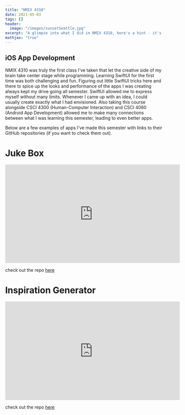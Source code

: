 ```yaml
---
title: "NMIX 4310"
date: 2021-05-03
tags: []
header: 
  image: "/images/sunsetSeattle.jpg"
excerpt: "A glimpse into what I did in NMIX 4310, here's a hint - it's iOS app development!"
mathjax: "true"
---
```

## iOS App Development

NMIX 4310 was truly the first class I've taken that let the creative side of my brain take center stage while programming. Learning SwiftUI for the first time was both challenging and fun. Figuring out little SwiftUI tricks here and there to spice up the looks and performance of the apps I was creating always kept my drive going all semester. SwiftUI allowed me to express myself without many limits. Whenever I came up with an idea, I could usually create exactly what I had envisioned. Also taking this course alongside CSCI 4300 (Human-Computer Interaction) and CSCI 4060 (Android App Development) allowed me to make many connections between what I was learning this semester, leading to even better apps. 

Below are a few examples of apps I've made this semester with links to their GitHub repositories (if you want to check them out). 

# Juke Box

<iframe src="https://www.youtube.com/embed/IZ0Shry2huw" width="560" height="315" frameborder="0" allowfullscreen="true"> </iframe>


check out the repo [here](https://github.com/andreasmarsh/Juke-Box-iOS-app)


# Inspiration Generator

<iframe src="https://www.youtube.com/embed/9sGnO7uEfN0" width="560" height="315" frameborder="0" allowfullscreen="true"> </iframe>


check out the repo [here](https://github.com/andreasmarsh/Inspiration-Generator-iOS-app)
